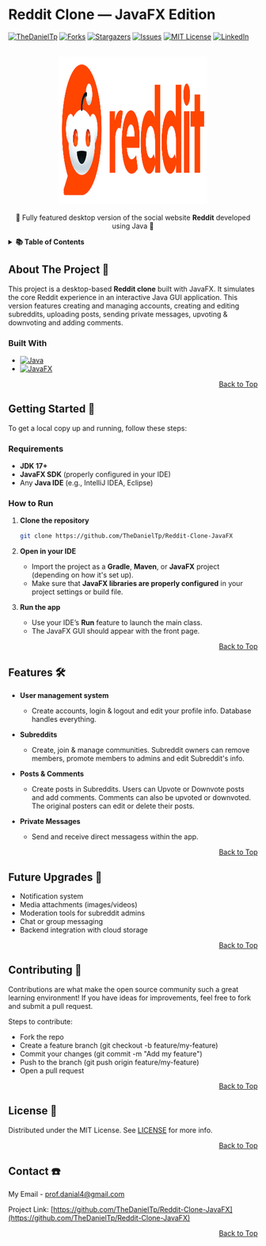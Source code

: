# Reddit Clone — JavaFX Edition
<a name="readme-top"></a>

<!-- PROJECT SHIELDS -->
[![TheDanielTp][contributors-shield]][contributors-url]
[![Forks][forks-shield]][forks-url]
[![Stargazers][stars-shield]][stars-url]
[![Issues][issues-shield]][issues-url]
[![MIT License][license-shield]][license-url]
[![LinkedIn][linkedin-shield]][linkedin-url]

<!-- PROJECT LOGO -->
<br />
<div align="center">
  <a href="https://github.com/TheDanielTp/Reddit-Clone-JavaFX">
    <img src="/Logo.png" alt="Logo" width="300" height="300">
  </a>
  <p align="center">
    🍊 Fully featured desktop version of the social website <strong>Reddit</strong> developed using Java 🍊
    <br />
  </p>
</div>

<!-- TABLE OF CONTENTS -->
<details>
  <summary><strong>📚 Table of Contents</strong></summary>
  
  - [About the Project](#about-the-project-)
  - [Getting Started](#getting-started-)
  - [Features](#features-)
  - [Future Upgrades](#future-upgrades-)
  - [Contributing](contributing-)
  - [License](license-)
  - [Contact](contact-)

</details>

<!-- ABOUT THE PROJECT -->
## About The Project 🎨

This project is a desktop-based **Reddit clone** built with JavaFX. It simulates the core Reddit experience in an interactive Java GUI application. This version features creating and managing accounts, creating and editing subreddits, uploading posts, sending private messages, upvoting & downvoting and adding comments.

### Built With 

* [![Java][java-shield]][java-url]
* [![JavaFX][javafx-shield]][javafx-url]

<p align="right"><a href="#readme-top">Back to Top</a></p>

<!-- GETTING STARTED -->
## Getting Started 🧩

To get a local copy up and running, follow these steps:

### Requirements
- **JDK 17+**
- **JavaFX SDK** (properly configured in your IDE)
- Any **Java IDE** (e.g., IntelliJ IDEA, Eclipse)

### How to Run

1. **Clone the repository**
   ```bash
   git clone https://github.com/TheDanielTp/Reddit-Clone-JavaFX

2. **Open in your IDE**

   - Import the project as a **Gradle**, **Maven**, or **JavaFX** project (depending on how it's set up).
   - Make sure that **JavaFX libraries are properly configured** in your project settings or build file.
  
3. **Run the app**

   - Use your IDE’s **Run** feature to launch the main class.
   - The JavaFX GUI should appear with the front page.

<p align="right"><a href="#readme-top">Back to Top</a></p>

<!-- FEATURES -->
## Features 🛠 
- **User management system**
  
    - Create accounts, login & logout and edit your profile info. Database handles everything.
- **Subreddits**

    - Create, join & manage communities. Subreddit owners can remove members, promote members to admins and edit Subreddit's info.
- **Posts & Comments**

    - Create posts in Subreddits. Users can Upvote or Downvote posts and add comments. Comments can also be upvoted or downvoted. The original posters can edit or delete their posts.
- **Private Messages**

    - Send and receive direct messagess within the app.
 
<p align="right"><a href="#readme-top">Back to Top</a></p>

<!-- FUTURE UPGRADES -->
## Future Upgrades 🚀
- Notification system
- Media attachments (images/videos)
- Moderation tools for subreddit admins
- Chat or group messaging
- Backend integration with cloud storage

<p align="right"><a href="#readme-top">Back to Top</a></p>

<!-- CONTRIBUTING -->
## Contributing 🤝
Contributions are what make the open source community such a great learning environment! If you have ideas for improvements, feel free to fork and submit a pull request.

Steps to contribute:
- Fork the repo
- Create a feature branch (git checkout -b feature/my-feature)
- Commit your changes (git commit -m "Add my feature")
- Push to the branch (git push origin feature/my-feature)
- Open a pull request

<p align="right"><a href="#readme-top">Back to Top</a></p>

<!-- LICENSE -->
## License 📄
Distributed under the MIT License. See [LICENSE](https://github.com/TheDanielTp/Reddit-Clone-JavaFX/blob/main/LICENSE) for more info.

<p align="right"><a href="#readme-top">Back to Top</a></p>

<!-- CONTACT -->
## Contact ☎️

My Email - [prof.danial4@gmail.com](mailto:prof.danial4@gmail.com)

Project Link: [https://github.com/TheDanielTp/Reddit-Clone-JavaFX](https://github.com/TheDanielTp/Reddit-Clone-JavaFX)

<p align="right"><a href="#readme-top">Back to Top</a></p>



<!-- MARKDOWN LINKS & IMAGES -->
<!-- https://www.markdownguide.org/basic-syntax/#reference-style-links -->
[contributors-shield]: https://img.shields.io/github/contributors/TheDanielTp/Reddit-Clone-JavaFX.svg?style=for-the-badge
[contributors-url]: https://github.com/TheDanielTp/Reddit-Clone-JavaFX/graphs/contributors
[forks-shield]: https://img.shields.io/github/forks/TheDanielTp/Reddit-Clone-JavaFX.svg?style=for-the-badge
[forks-url]: https://github.com/TheDanielTp/Reddit-Clone-JavaFX/network/members
[java-shield]: https://camo.githubusercontent.com/bea90da226e09b503e6c8fde824f4816b98dcf30cd31e803006bf6335af06890/68747470733a2f2f696d672e736869656c64732e696f2f62616467652f6a6176612d2532334544384230302e7376673f7374796c653d666f722d7468652d6261646765266c6f676f3d6f70656e6a646b266c6f676f436f6c6f723d7768697465
[java-url]: https://www.java.com/
[javafx-shield]: https://camo.githubusercontent.com/74b3f60f771039c9f1d0426fab375fbb3855168361c03e49845937a44cc582fc/68747470733a2f2f696d672e736869656c64732e696f2f62616467652f6a61766166782d2532334646303030302e7376673f7374796c653d666f722d7468652d6261646765266c6f676f3d6a6176616678266c6f676f436f6c6f723d7768697465
[javafx-url]: https://openjfx.io/
[stars-shield]: https://img.shields.io/github/stars/TheDanielTp/Reddit-Clone-JavaFX.svg?style=for-the-badge
[stars-url]: https://github.com/TheDanielTp/Reddit-Clone-JavaFX/stargazers
[issues-shield]: https://img.shields.io/github/issues/TheDanielTp/Reddit-Clone-JavaFX.svg?style=for-the-badge
[issues-url]: https://github.com/TheDanielTp/Reddit-Clone-JavaFX/issues
[license-shield]: https://img.shields.io/github/license/TheDanielTp/Reddit-Clone-JavaFX.svg?style=for-the-badge
[license-url]: https://github.com/TheDanielTp/Reddit-Clone-JavaFX/blob/master/LICENSE.txt
[linkedin-shield]: https://img.shields.io/badge/-LinkedIn-black.svg?style=for-the-badge&logo=linkedin&colorB=555
[linkedin-url]: https://linkedin.com/in/TheDanielTp

